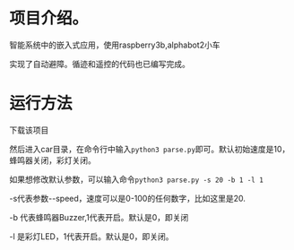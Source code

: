 # 项目介绍。
智能系统中的嵌入式应用，使用raspberry3b,alphabot2小车

实现了自动避障。循迹和遥控的代码也已编写完成。

# 运行方法

下载该项目

然后进入car目录，在命令行中输入`python3 parse.py`即可。默认初始速度是10，蜂鸣器关闭，彩灯关闭。

如果想修改默认参数，可以输入命令`python3 parse.py -s 20 -b 1 -l 1`

-s代表参数--speed，速度可以是0-100的任何数字，比如这里是20.

-b 代表蜂鸣器Buzzer,1代表开启。默认是0，即关闭

-l 是彩灯LED，1代表开启。默认是0，即关闭。

